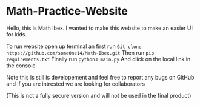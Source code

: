 # Math-Practice-Website
Hello, this is Math Ibex. I wanted to make this website to make an easier UI for kids.

To run website open up terminal an first run `Git clone https://github.com/some0ne14/Math-Ibex.git`
Then run `pip requirements.txt`
Finally run `python3 main.py`
And click on the local link in the console

Note this is still is developement and feel free to report any bugs on GitHub and if you are intrested we are looking for collaborators

(This is not a fully secure version and will not be used in the final product)